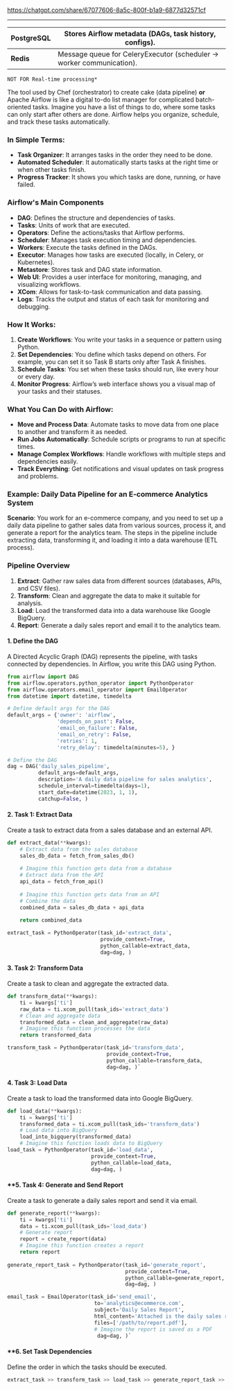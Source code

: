 https://chatgpt.com/share/67077606-8a5c-800f-b1a9-6877d32571cf
___

| **PostgreSQL** | Stores Airflow metadata (DAGs, task history, configs).               |
| -------------- | -------------------------------------------------------------------- |
| **Redis**      | Message queue for CeleryExecutor (scheduler → worker communication). |
```
NOT FOR Real-time processing*
```

The tool used by Chef (orchestrator) to create cake (data pipeline)
**or**
Apache Airflow is like a digital to-do list manager for complicated batch-oriented tasks. Imagine you have a list of things to do, where some tasks can only start after others are done. Airflow helps you organize, schedule, and track these tasks automatically.

### **In Simple Terms:**

- **Task Organizer**: It arranges tasks in the order they need to be done.
- **Automated Scheduler**: It automatically starts tasks at the right time or when other tasks finish.
- **Progress Tracker**: It shows you which tasks are done, running, or have failed.

### **Airflow's Main Components**

- **DAG**: Defines the structure and dependencies of tasks.
- **Tasks**: Units of work that are executed.
- **Operators**: Define the actions/tasks that Airflow performs.
- **Scheduler**: Manages task execution timing and dependencies.
- **Workers**: Execute the tasks defined in the DAGs.
- **Executor**: Manages how tasks are executed (locally, in Celery, or Kubernetes).
- **Metastore**: Stores task and DAG state information.
- **Web UI**: Provides a user interface for monitoring, managing, and visualizing workflows.
- **XCom**: Allows for task-to-task communication and data passing.
- **Logs**: Tracks the output and status of each task for monitoring and debugging.
### **How It Works:**

1. **Create Workflows**: You write your tasks in a sequence or pattern using Python.
2. **Set Dependencies**: You define which tasks depend on others. For example, you can set it so Task B starts only after Task A finishes.
3. **Schedule Tasks**: You set when these tasks should run, like every hour or every day.
4. **Monitor Progress**: Airflow’s web interface shows you a visual map of your tasks and their statuses.

### **What You Can Do with Airflow:**

- **Move and Process Data**: Automate tasks to move data from one place to another and transform it as needed.
- **Run Jobs Automatically**: Schedule scripts or programs to run at specific times.
- **Manage Complex Workflows**: Handle workflows with multiple steps and dependencies easily.
- **Track Everything**: Get notifications and visual updates on task progress and problems.

### **Example: Daily Data Pipeline for an E-commerce Analytics System**

**Scenario**: You work for an e-commerce company, and you need to set up a daily data pipeline to gather sales data from various sources, process it, and generate a report for the analytics team. The steps in the pipeline include extracting data, transforming it, and loading it into a data warehouse (ETL process).

### **Pipeline Overview**

1. **Extract**: Gather raw sales data from different sources (databases, APIs, and CSV files).
2. **Transform**: Clean and aggregate the data to make it suitable for analysis.
3. **Load**: Load the transformed data into a data warehouse like Google BigQuery.
4. **Report**: Generate a daily sales report and email it to the analytics team.

#### **1. Define the DAG**

A Directed Acyclic Graph (DAG) represents the pipeline, with tasks connected by dependencies. In Airflow, you write this DAG using Python.

```python
from airflow import DAG 
from airflow.operators.python_operator import PythonOperator 
from airflow.operators.email_operator import EmailOperator
from datetime import datetime, timedelta

# Define default args for the DAG
default_args = {'owner': 'airflow',
				'depends_on_past': False,
				'email_on_failure': False,
				'email_on_retry': False,
				'retries': 1,
				'retry_delay': timedelta(minutes=5), }  

# Define the DAG
dag = DAG('daily_sales_pipeline',
		  default_args=default_args,
		  description='A daily data pipeline for sales analytics',     
		  schedule_interval=timedelta(days=1),
		  start_date=datetime(2023, 1, 1),     
		  catchup=False, )
```

#### **2. Task 1: Extract Data**

Create a task to extract data from a sales database and an external API.
```python
def extract_data(**kwargs):
	# Extract data from the sales database   
	sales_db_data = fetch_from_sales_db()
	
	# Imagine this function gets data from a database
	# Extract data from the API
	api_data = fetch_from_api()  
	
	# Imagine this function gets data from an API     
	# Combine the data     
	combined_data = sales_db_data + api_data     
	
	return combined_data  

extract_task = PythonOperator(task_id='extract_data',     
							  provide_context=True,
							  python_callable=extract_data,     
							  dag=dag, )
```

#### **3. Task 2: Transform Data**

Create a task to clean and aggregate the extracted data.
```python
def transform_data(**kwargs):
	ti = kwargs['ti']
	raw_data = ti.xcom_pull(task_ids='extract_data') 
	# Clean and aggregate data
	transformed_data = clean_and_aggregate(raw_data)
	# Imagine this function processes the data 
	return transformed_data  

transform_task = PythonOperator(task_id='transform_data',     
								provide_context=True,     
								python_callable=transform_data,     
								dag=dag, )`
```

#### **4. Task 3: Load Data**
Create a task to load the transformed data into Google BigQuery.
```python
def load_data(**kwargs):
	ti = kwargs['ti']
	transformed_data = ti.xcom_pull(task_ids='transform_data')     
	# Load data into BigQuery
	load_into_bigquery(transformed_data)
	# Imagine this function loads data to BigQuery
load_task = PythonOperator(task_id='load_data',
						   provide_context=True,
						   python_callable=load_data,
						   dag=dag, )

```

#### **5. **Task 4: Generate and Send Report**

Create a task to generate a daily sales report and send it via email.
```python
def generate_report(**kwargs):
	ti = kwargs['ti']     
	data = ti.xcom_pull(task_ids='load_data')     
	# Generate report     
	report = create_report(data)  
	# Imagine this function creates a report     
	return report  
	
generate_report_task = PythonOperator(task_id='generate_report',     
									  provide_context=True,     
									  python_callable=generate_report,     
									  dag=dag, )  

email_task = EmailOperator(task_id='send_email',     
							to='analytics@ecommerce.com',     
							subject='Daily Sales Report',
							html_content='Attached is the daily sales report.',  
							files=['/path/to/report.pdf'],  
							# Imagine the report is saved as a PDF
						     dag=dag, )`

```

#### **6. **Set Task Dependencies**

Define the order in which the tasks should be executed.
```python
extract_task >> transform_task >> load_task >> generate_report_task >> email_task
```